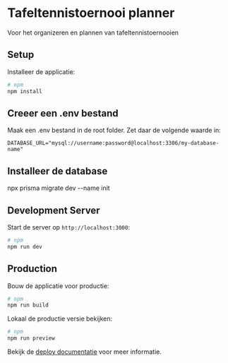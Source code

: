 # Tafeltennistoernooi planner

Voor het organizeren en plannen van tafeltennistoernooien

## Setup

Installeer de applicatie:

```bash
# npm
npm install
```

## Creeer een .env bestand
Maak een .env bestand in de root folder. Zet daar de volgende waarde in:

```
DATABASE_URL="mysql://username:password@localhost:3306/my-database-name"
```

## Installeer de database

npx prisma migrate dev --name init

## Development Server

Start de server op `http://localhost:3000`:

```bash
# npm
npm run dev
```

## Production

Bouw de applicatie voor productie:

```bash
# npm
npm run build
```

Lokaal de productie versie bekijken:

```bash
# npm
npm run preview
```

Bekijk de [deploy documentatie](https://nuxt.com/docs/getting-started/deployment) voor meer informatie.